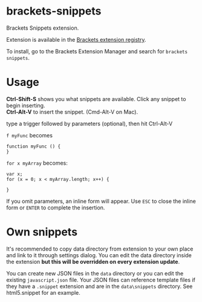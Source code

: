 brackets-snippets
=================

Brackets Snippets extension.

Extension is available in the [Brackets extension registry](https://brackets-registry.aboutweb.com/).

To install, go to the Brackets Extension Manager and search for `brackets snippets`.

Usage
=====
**Ctrl-Shift-S** shows you what snippets are available. Click any snippet to begin inserting.<br>
**Ctrl-Alt-V** to insert the snippet. (Cmd-Alt-V on Mac).

type a trigger followed by parameters (optional), then hit Ctrl-Alt-V  

```f myFunc``` becomes 

```
function myFunc () {
}
```

```for x myArray```
becomes:
```
var x;
for (x = 0; x < myArray.length; x++) {

}
```

If you omit parameters, an inline form will appear. Use `ESC` to close the inline form or `ENTER` to complete the insertion.

Own snippets
============

It's recommended to copy data directory from extension to your own place and link to it through settings dialog.
You can edit the data directory inside the extension __but this will be overridden on every extension update__.

You can create new JSON files in the ```data``` directory or you can edit the existing ```javascript.json``` file.
Your JSON files can reference template files if they have a `.snippet` extension and are in the `data\snippets` directory. See html5.snippet for an example.
